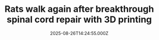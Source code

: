 ---
title: "Rats walk again after breakthrough spinal cord repair with 3D printing"
date: 2025-08-26T14:24:55.000Z
category: Health
externalLink: "https://www.sciencedaily.com/releases/2025/08/250826005226.htm"
image: ""
excerpt: "University of Minnesota researchers developed a 3D-printed scaffold that directs stem cells to grow into functioning nerve cells, successfully restoring movement in rats with severed spinal cords. This promising technique could transform future treatment for spinal cord injuries.…"
---